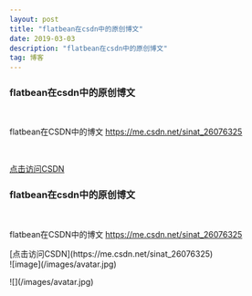 ```yaml
---
layout: post
title: "flatbean在csdn中的原创博文"
date: 2019-03-03 
description: "flatbean在csdn中的原创博文"
tag: 博客 
---   
```


### flatbean在csdn中的原创博文
<br />

flatbean在CSDN中的博文  https://me.csdn.net/sinat_26076325
  
<br />

[点击访问CSDN](https://me.csdn.net/sinat_26076325) 


### flatbean在csdn中的原创博文
<br />

flatbean在CSDN中的博文  https://me.csdn.net/sinat_26076325
<p>

<p>
[点击访问CSDN](https://me.csdn.net/sinat_26076325) 

<br/>
![image](/images/avatar.jpg)
<p>
![](/images/avatar.jpg)


